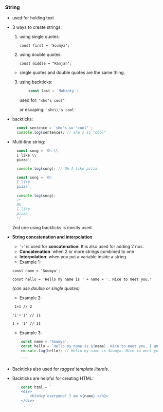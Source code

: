 ### String

-   used for holding text
    
-   3 ways to create strings:
    
    1.  using single quotes:
        
        `const first = 'Soumya';`
        
    2.  using double quotes:
        
        `const middle = "Ranjan";`
        
    -   single quotes and double quotes are the same thing.

    3.  using backticks:
        
        ```javascript
         	const last = `Mohanty`;        
        ```
        used for: `"she's cool"`
    
        or escaping: `'she\\'s cool'`
    
-   backticks:
    
    ```javascript
      const sentence = `she's so "cool"`;
      console.log(sentence); // she's so "cool"
    
    ```
    
-   Multi-line string:
    
    ```javascript
      const song = 'Oh \\
      I like \\
      pizza';
      
      console.log(song); // Oh I like pizza
    
    ```
    
    ```javascript
      const song = `Oh
      I like
      pizza`;
      
      console.log(song); 
      /*
      Oh
      I like
      pizza
      */
    
    ```
    
    2nd one using backticks is mostly used.
    
-   **String concatenation and interpolation**
    
    -   '+' is used for **concatenation**. It is also used for adding 2 nos.
    -   **Concatenation**: when 2 or more strings combined to one
    -   **Interpolation**: when you put a variable inside a string
    -   Example 1:
    
    `const name = 'Soumya';`
    
    `const hello = 'Hello my name is ' + name + '. Nice to meet you.'`
    
    _(can use double or single quotes)_
    
    -   Example 2:
        
    ` 1+1 // 2`

	`'1'+'1' // 11 `

	`1 + '1' // 11`
        
    -   Example 3:

    ```javascript        
        const name = 'Soumya';  
        const hello = `Hello my name is ${name}. Nice to meet you. I am ${100+1} years old.`;  
        console.log(hello); // Hello my name is Soumya. Nice to meet you. I am 101 years old.

        ```
-   Backticks also used for _tagged template literals_.
        
-   Backticks are helpful for creating HTML:  
    ```javascript  
        const html = `
        <div>
            <h2>Hey everyone! I am ${name}.</h2>
        </div>
        `;
    ```